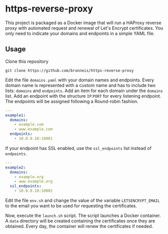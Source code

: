 # https-reverse-proxy
This project is packaged as a Docker image that will run a HAProxy reverse proxy with automated request and renewal of 
Let's Encrypt certificates. You only need to indicate your domains and endpoints in a simple YAML file.

## Usage
Clone this repository
```
git clone https://github.com/brunneis/https-reverse-proxy
```

Edit the file `domains.yaml` with your domain names and endpoints. Every domain name is represented with a custom name
and has to include two lists: `domains` and `endpoints`. Add an item for each domain under the `domains` list. Add an endpoint
with the structure `IP`:`PORT` for every listening endpoint. The endpoints will be assigned following a Round-robin fashion.
```yaml
---
example1:
  domains:
    - example.com
    - www.example.com
  endpoints:
    - 10.0.0.10:10001
```

If your endpoint has SSL enabled, use the `ssl_endpoints` list instead of `endpoints`.
```yaml
---
example2:
  domains:
    - example.org
    - www.example.org
  ssl_endpoints:
    - 10.0.0.10:10002
```

Edit the file `env.sh` and change the value of the variable `LETSENCRYPT_EMAIL` to the email you want to be used for requesting
the certificates.

Now, execute the `launch.sh` script. The script launches a Docker container. A `data` directory will be created containing the certificates once they are obtained.
Every day, the container will renew the certificates if needed.
